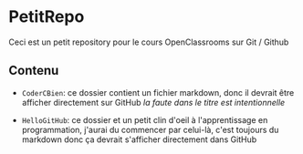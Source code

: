 # PetitRepo
Ceci est un petit repository pour le cours OpenClassrooms sur Git / Github

## Contenu

- ```CoderCBien```: ce dossier contient un fichier markdown, donc il devrait être afficher directement sur GitHub *la faute dans le titre est intentionnelle*

- ```HelloGitHub```: ce dossier et un petit clin d'oeil à l'apprentissage en programmation, j'aurai du commencer par celui-là, c'est toujours du markdown donc ça devrait s'afficher directement dans GitHub
